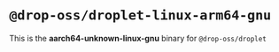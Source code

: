 # `@drop-oss/droplet-linux-arm64-gnu`

This is the **aarch64-unknown-linux-gnu** binary for `@drop-oss/droplet`
